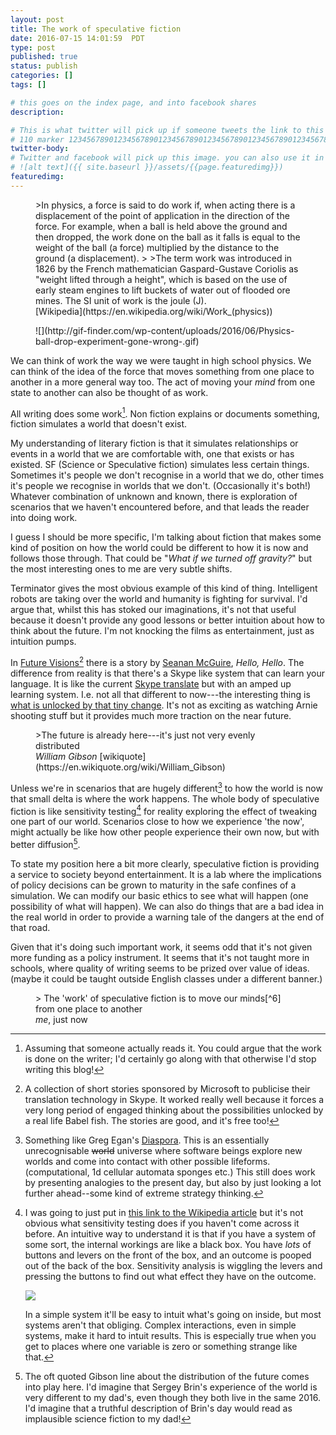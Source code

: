 ```yaml
---
layout: post
title: The work of speculative fiction
date: 2016-07-15 14:01:59  PDT
type: post
published: true
status: publish
categories: []
tags: []

# this goes on the index page, and into facebook shares
description:

# This is what twitter will pick up if someone tweets the link to this page
# 110 marker 1234567890123456789012345678901234567890123456789012345678901234567890123456789012345678901234567890123456789
twitter-body:
# Twitter and facebook will pick up this image. you can also use it in a post with:
# ![alt text]({{ site.baseurl }}/assets/{{page.featuredimg}})
featuredimg:
---
```


<figure class="half-width left">
>In physics, a force is said to do work if, when acting there is a displacement of the point of application in the direction of the force. For example, when a ball is held above the ground and then dropped, the work done on the ball as it falls is equal to the weight of the ball (a force) multiplied by the distance to the ground (a displacement).
>
>The term work was introduced in 1826 by the French mathematician Gaspard-Gustave Coriolis as "weight lifted through a height", which is based on the use of early steam engines to lift buckets of water out of flooded ore mines. The SI unit of work is the joule (J).
<figcaption>
[Wikipedia](https://en.wikipedia.org/wiki/Work_(physics))
</figcaption>
</figure>

<figure class="half-width right">
![](http://gif-finder.com/wp-content/uploads/2016/06/Physics-ball-drop-experiment-gone-wrong-.gif)
</figure>


We can think of work the way we were taught in high school physics. We can think of the idea of the force that moves something from one place to another in a more general way too. The act of moving your _mind_ from one state to another can also be thought of as work.

All writing does some work[^1]. Non fiction explains or documents something, fiction simulates a world that doesn't exist.

My understanding of literary fiction is that it simulates relationships or events in a world that we are comfortable with, one that exists or has existed.
SF (Science or Speculative fiction) simulates less certain things. Sometimes it's people we don't recognise in a world that we do, other times it's people we recognise in worlds that we don't. (Occasionally it's both!) Whatever combination of unknown and known, there is exploration of scenarios that we haven't encountered before, and that leads the reader into doing work.

I guess I should be more specific, I'm talking about fiction that makes some kind of position on how the world could be different to how it is now and follows those through. That could be "_What if we turned off gravity?_" but the most interesting ones to me are very subtle shifts.

Terminator gives the most obvious example of this kind of thing. Intelligent robots are taking over the world and humanity is fighting for survival. I'd argue that, whilst this has stoked our imaginations, it's not that useful because it doesn't provide any good lessons or better intuition about how to think about the future. I'm not knocking the films as entertainment, just as intuition pumps.

In [Future Visions](http://amzn.to/29KASJy)[^2] there is a story by [Seanan McGuire](http://seananmcguire.com/), _Hello, Hello_. The difference from reality is that there's a Skype like system that can learn your language. It is like the current [Skype translate](https://www.skype.com/en/features/skype-translator/) but with an amped up learning system. I.e. not all that different to now---the interesting thing is [what is unlocked by that tiny change](https://notionparallax.co.uk/2016/progress-enabling-more-progress). It's not as exciting as watching Arnie shooting stuff but it provides much more traction on the near future.

<figure class="half-width right">
>The future is already here---it's just not very evenly distributed
<figcaption >
<cite>William Gibson</cite> [wikiquote](https://en.wikiquote.org/wiki/William_Gibson)
</figcaption>
</figure>

Unless we're in scenarios that are hugely different[^3] to how the world is now that small delta is where the work happens. The whole body of speculative fiction is like sensitivity testing[^4] for reality exploring the effect of tweaking one part of our world. Scenarios close to how we experience 'the now', might actually be like how other people experience their own now, but with better diffusion[^5].

To state my position here a bit more clearly, speculative fiction is providing a service to society beyond entertainment. It is a lab where the implications of policy decisions can be grown to maturity in the safe confines of a simulation. We can modify our basic ethics to see what will happen (one possibility of what will happen). We can also do things that are a bad idea in the real world in order to provide a warning tale of the dangers at the end of that road.

Given that it's doing such important work, it seems odd that it's not given more funding as a policy instrument. It seems that it's not taught more in schools, where quality of writing seems to be prized over value of ideas. (maybe it could be taught outside English classes under a different banner.)

<figure>
> The 'work' of speculative fiction is to move our minds[^6] from one place to another
<figcaption >
<cite>me</cite>, just now
</figcaption>
</figure>

[^6]: This opens up a realm of SF physics. Certain minds are more easily moved (less inertia), but different minds would be moved by different amounts. Stories would have different abilities to move minds per page, perhaps this could be thought of as power? And so on.


[^5]: The oft quoted Gibson line about the distribution of the future comes into play here. I'd imagine that Sergey Brin's experience of the world is very different to my dad's, even though they both live in the same 2016. I'd imagine that a truthful description of Brin's day would read as implausible science fiction to my dad!

[^4]: I was going to just put in [this link to the Wikipedia article](https://en.wikipedia.org/wiki/Sensitivity_analysis) but it's not obvious what sensitivity testing does if you haven't come across it before. An intuitive way to understand it is that if you have a system of some sort, the internal workings are like a black box. You have _lots_ of buttons and levers on the front of the box, and an outcome is pooped out of the back of the box. Sensitivity analysis is wiggling the levers and pressing the buttons to find out what effect they have on the outcome.

    [![](https://upload.wikimedia.org/wikipedia/commons/b/be/Hoekens_linkage_animated.gif)](https://en.wikipedia.org/wiki/Chebyshev%27s_Lambda_Mechanism)

    In a simple system it'll be easy to intuit what's going on inside, but most systems aren't that obliging. Complex interactions, even in simple systems, make it hard to intuit results. This is especially true when you get to places where one variable is zero or something strange like that.


[^3]: Something like Greg Egan's [Diaspora](http://amzn.to/29Q41mW). This is an essentially unrecognisable <strike>world</strike> universe where software beings explore new worlds and come into contact with other possible lifeforms. (computational, 1d cellular automata sponges etc.) This still does work by presenting analogies to the present day, but also by just looking a lot further ahead--some kind of extreme strategy thinking.

[^2]: A collection of short stories sponsored by Microsoft to publicise their translation technology in Skype. It worked really well because it forces a very long period of engaged thinking about the possibilities unlocked by a real life Babel fish. The stories are good, and it's free too!

[^1]: Assuming that someone actually reads it. You could argue that the work is done on the writer; I'd certainly go along with that otherwise I'd stop writing this blog!